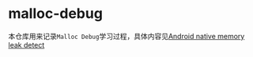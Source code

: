 # malloc-debug
本仓库用来记录`Malloc Debug`学习过程，具体内容见[Android native memory leak detect](https://blog.csdn.net/a740169405/article/details/81032228)

